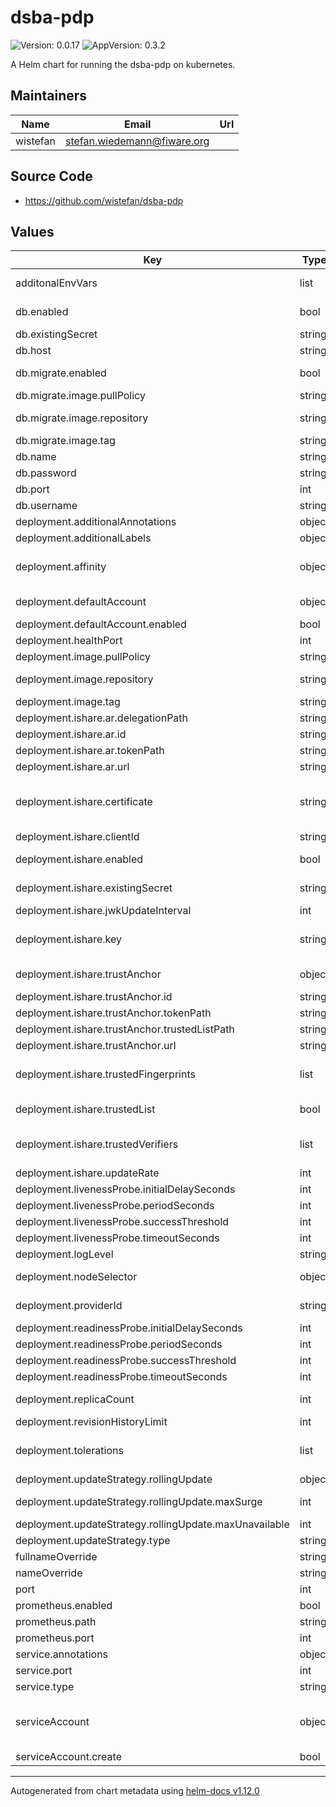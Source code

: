 # dsba-pdp

![Version: 0.0.17](https://img.shields.io/badge/Version-0.0.17-informational?style=flat-square) ![AppVersion: 0.3.2](https://img.shields.io/badge/AppVersion-0.3.2-informational?style=flat-square)

A Helm chart for running the dsba-pdp on kubernetes.

## Maintainers

| Name | Email | Url |
| ---- | ------ | --- |
| wistefan | <stefan.wiedemann@fiware.org> |  |

## Source Code

* <https://github.com/wistefan/dsba-pdp>

## Values

| Key | Type | Default | Description |
|-----|------|---------|-------------|
| additonalEnvVars | list | `[]` | a list of additional env vars to be set, check the dsba-pdp docu for all available options |
| db.enabled | bool | `true` | should the dsba-pdp be connected to a real databse or just store in-memory |
| db.existingSecret | string | `nil` | name of the existing secret to be used for the password |
| db.host | string | `"mysql"` | host that the db is available at |
| db.migrate.enabled | bool | `true` | should database migration(or initial seeding) be applied through the init container |
| db.migrate.image.pullPolicy | string | `"IfNotPresent"` | specification of the image pull policy |
| db.migrate.image.repository | string | `"quay.io/wi_stefan/dsba-db-migrations"` | dsba-db-migrations image name ref: https://quay.io/repository/wi_stefan/dsba-db-migrations |
| db.migrate.image.tag | string | `"0.0.12"` | tag of the image to be used |
| db.name | string | `"dsba"` | name of the database schema to be used |
| db.password | string | `"password"` | password for connecting the db |
| db.port | int | `3306` | port of the db |
| db.username | string | `"root"` | username to be used on the database |
| deployment.additionalAnnotations | object | `{}` | additional annotations for the deployment, if required |
| deployment.additionalLabels | object | `{}` | additional labels for the deployment, if required |
| deployment.affinity | object | `{}` | affinity template ref: https://kubernetes.io/docs/concepts/configuration/assign-pod-node/#affinity-and-anti-affinity |
| deployment.defaultAccount | object | `{"enabled":true}` | configuration for the default account to be used in case no wallet information is provided |
| deployment.defaultAccount.enabled | bool | `true` | should a default account be used |
| deployment.healthPort | int | `9090` | port to request health information at |
| deployment.image.pullPolicy | string | `"IfNotPresent"` | specification of the image pull policy |
| deployment.image.repository | string | `"quay.io/fiware/dsba-pdp"` | dsba-pdp image name ref: https://quay.io/repository/wi_stefan/dsba-pdp |
| deployment.image.tag | string | `"0.3.2"` | tag of the image to be used |
| deployment.ishare.ar.delegationPath | string | `"/delegation"` | path to be used for delegation requests |
| deployment.ishare.ar.id | string | `"EU.EORI.NL000000004"` | id of the authorization registry in iShare |
| deployment.ishare.ar.tokenPath | string | `"/connect/token"` | path to be used for token requests |
| deployment.ishare.ar.url | string | `"https://ar.isharetest.net"` | url of the registry |
| deployment.ishare.certificate | string | `""` | certificate(in pem format) to be used for the ishare client - its recommended to provide the cert and secret as an existing secret using ```ishare.existingSecret``` instead of a plain value |
| deployment.ishare.clientId | string | `"EU.EORI.TEST_PARTICIPANT"` | id of the pdp as an iShare participant |
| deployment.ishare.enabled | bool | `true` | should the pdp support the usage of iShare authorization registries |
| deployment.ishare.existingSecret | string | `nil` | name of the existing secret to be used for certificate and key |
| deployment.ishare.jwkUpdateInterval | int | `60` | frequency of updates from the jwk endpoints. In s |
| deployment.ishare.key | string | `""` | key(in pem format) to be used for the ishare client - its recommended to provide the cert and secret as an existing secret using ```ishare.existingSecret``` instead of a plain value |
| deployment.ishare.trustAnchor | object | `{"id":"EU.EORI.NL000000000","tokenPath":"/connect/token","trustedListPath":"/trusted_list","url":"https://scheme.isharetest.net"}` | configuration of the trust anchor service to be used, e.g. the satellite |
| deployment.ishare.trustAnchor.id | string | `"EU.EORI.NL000000000"` | id of the trust anchor |
| deployment.ishare.trustAnchor.tokenPath | string | `"/connect/token"` | path of the token endpoint |
| deployment.ishare.trustAnchor.trustedListPath | string | `"/trusted_list"` | path of the trusted list endpoint |
| deployment.ishare.trustAnchor.url | string | `"https://scheme.isharetest.net"` | url of the trust anchor |
| deployment.ishare.trustedFingerprints | list | `["A78FDF7BA13BBD95C6236972DD003FAE07F4E447B791B6EF6737AD22F0B61862"]` | list of certificates sha256-fingerprints that are trusted initially. Should contain the CA used by the satellite to allow validation of the trusted-list token |
| deployment.ishare.trustedList | bool | `true` | should the iShare compliant authorization registry be used as trusted-list provider? |
| deployment.ishare.trustedVerifiers | list | `[]` | jwk-endpoints from trusted verifiers. Needs to provide RFC-7517 compatible JWKS, wich will be used to validate incoming JWT. |
| deployment.ishare.updateRate | int | `5` | frequency of updates to the trusted list. In s |
| deployment.livenessProbe.initialDelaySeconds | int | `30` |  |
| deployment.livenessProbe.periodSeconds | int | `10` |  |
| deployment.livenessProbe.successThreshold | int | `1` |  |
| deployment.livenessProbe.timeoutSeconds | int | `30` |  |
| deployment.logLevel | string | `"INFO"` | loglevel to be used |
| deployment.nodeSelector | object | `{}` | selector template ref: https://kubernetes.io/docs/user-guide/node-selection/ |
| deployment.providerId | string | `"did:my:pdp"` | id of pdp as a dataprovider to verify on roles targeting the pdp |
| deployment.readinessProbe.initialDelaySeconds | int | `31` |  |
| deployment.readinessProbe.periodSeconds | int | `10` |  |
| deployment.readinessProbe.successThreshold | int | `1` |  |
| deployment.readinessProbe.timeoutSeconds | int | `30` |  |
| deployment.replicaCount | int | `1` | initial number of target replications, can be different if autoscaling is enabled |
| deployment.revisionHistoryLimit | int | `3` | number of old replicas to be retained |
| deployment.tolerations | list | `[]` | tolerations template ref: ref: https://kubernetes.io/docs/concepts/configuration/taint-and-toleration/ |
| deployment.updateStrategy.rollingUpdate | object | `{"maxSurge":1,"maxUnavailable":0}` | new pods will be added gradually |
| deployment.updateStrategy.rollingUpdate.maxSurge | int | `1` | number of pods that can be created above the desired amount while updating |
| deployment.updateStrategy.rollingUpdate.maxUnavailable | int | `0` | number of pods that can be unavailable while updating |
| deployment.updateStrategy.type | string | `"RollingUpdate"` | type of the update |
| fullnameOverride | string | `""` | option to override the fullname config in the _helpers.tpl |
| nameOverride | string | `""` | option to override the name config in the _helpers.tpl |
| port | int | `8080` | port that the dsba-pdp container uses |
| prometheus.enabled | bool | `true` | should prometheus scrape be enabled |
| prometheus.path | string | `"/metrics"` | path for prometheus scrape |
| prometheus.port | int | `8080` | port prometheus scrape is available at |
| service.annotations | object | `{}` | additional annotations, if required |
| service.port | int | `8080` | port to be used by the service |
| service.type | string | `"ClusterIP"` | service type |
| serviceAccount | object | `{"create":false}` | if a dsba-pdp specific service account should be used, it can be configured here ref: https://kubernetes.io/docs/tasks/configure-pod-container/configure-service-account/ |
| serviceAccount.create | bool | `false` | specifies if the account should be created |

----------------------------------------------
Autogenerated from chart metadata using [helm-docs v1.12.0](https://github.com/norwoodj/helm-docs/releases/v1.12.0)

